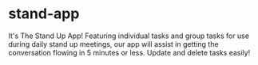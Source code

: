 # stand-app
It's The Stand Up App! Featuring individual tasks and group tasks for use during daily stand up meetings, our app will assist in getting the conversation flowing in 5 minutes or less. Update and delete tasks easily!
